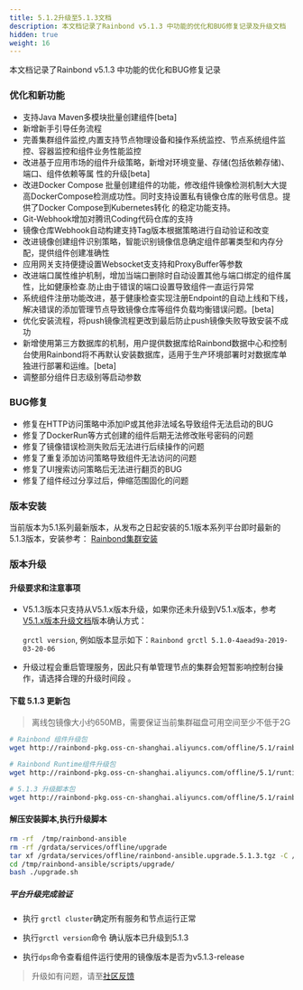 ```yaml
---
title: 5.1.2升级至5.1.3文档
description: 本文档记录了Rainbond v5.1.3 中功能的优化和BUG修复记录及升级文档
hidden: true
weight: 16
---
```


本文档记录了Rainbond v5.1.3 中功能的优化和BUG修复记录


### 优化和新功能

- 支持Java Maven多模块批量创建组件[beta]
- 新增新⼿引导任务流程
- 完善集群组件监控,内置支持节点物理设备和操作系统监控、节点系统组件监控、容器监控和组件业务性能监控
- 改进基于应用市场的组件升级策略，新增对环境变量、存储(包括依赖存储)、端⼝、组件依赖等属 性的升级[beta]
- 改进Docker Compose 批量创建组件的功能，修改组件镜像检测机制⼤大提高DockerCompose检测成功性。同时⽀持设置私有镜像仓库的账号信息。提供了Docker Compose到Kubernetes转化 的稳定功能支持。
- Git-Webhook增加对腾讯Coding代码仓库的⽀持
- 镜像仓库Webhook⾃动构建支持Tag版本根据策略进⾏⾃动验证和改变
- 改进镜像创建组件识别策略，智能识别镜像信息确定组件部署类型和内存分配，提供组件创建准确性
- 应用网关支持便捷设置Websocket⽀支持和ProxyBuffer等参数
- 改进端⼝属性维护机制，增加当端口删除时⾃动设置其他与端口绑定的组件属性，⽐如健康检查.防⽌由于错误的端⼝设置导致组件⼀直运行异常
- 系统组件注册功能改进，基于健康检查实现注册Endpoint的⾃动上线和下线，解决错误的添加管理节点导致镜像仓库等组件负载均衡错误问题。[beta]
- 优化安装流程，将push镜像流程更改到最后防止push镜像失败导致安装不成功
- 新增使⽤第三方数据库的机制，⽤户提供数据库给Rainbond数据中心和控制台使用Rainbond将不再默认安装数据库，适用于生产环境部署时对数据库单独进⾏部署和运维。[beta] 
- 调整部分组件⽇志级别等启动参数

### BUG修复

- 修复在HTTP访问策略中添加IP或其他⾮法域名导致组件无法启动的BUG
- 修复了DockerRun等⽅式创建的组件后期无法修改账号密码的问题
- 修复了镜像错误检测失败后无法进行后续操作的问题
- 修复了重复添加访问策略导致组件⽆法访问的问题
- 修复了UI搜索访问策略后无法进⾏翻⻚的BUG
- 修复了组件经过分享过后，伸缩范围固化的问题

### 版本安装

当前版本为5.1系列最新版本，从发布之日起安装的5.1版本系列平台即时最新的5.1.3版本，安装参考：
[Rainbond集群安装](/docs/quick-start/rainbond_install/)

### 版本升级

#### 升级要求和注意事项

- V5.1.3版本只支持从V5.1.x版本升级，如果你还未升级到V5.1.x版本，参考[V5.1.x版本升级文档](/docs/user-operations/upgrade/5.0.4-5.1.0/)版本确认方式：

   `grctl version`,  例如版本显示如下：`Rainbond grctl 5.1.0-4aead9a-2019-03-20-06`  

- 升级过程会重启管理服务，因此只有单管理节点的集群会短暂影响控制台操作，请选择合理的升级时间段 。

#### 下载 5.1.3 更新包

> 离线包镜像大小约650MB，需要保证当前集群磁盘可用空间至少不低于2G

```bash
# Rainbond 组件升级包
wget http://rainbond-pkg.oss-cn-shanghai.aliyuncs.com/offline/5.1/rainbond.images.2019-04-15-5.1.3.tgz -O /grdata/services/offline/rainbond.images.upgrade.5.1.3.tgz

# Rainbond Runtime组件升级包
wget http://rainbond-pkg.oss-cn-shanghai.aliyuncs.com/offline/5.1/runtime.upgrade.2019-04-15-5.1.3.tgz -O /grdata/services/offline/runtime.upgrade.5.1.3.tgz

# 5.1.3 升级脚本包
wget http://rainbond-pkg.oss-cn-shanghai.aliyuncs.com/offline/5.1/rainbond-ansible.upgrade.5.1.3.tgz -O /grdata/services/offline/rainbond-ansible.upgrade.5.1.3.tgz
```

#### 解压安装脚本,执行升级脚本

```bash
rm -rf  /tmp/rainbond-ansible
rm -rf /grdata/services/offline/upgrade
tar xf /grdata/services/offline/rainbond-ansible.upgrade.5.1.3.tgz -C /tmp/
cd /tmp/rainbond-ansible/scripts/upgrade/
bash ./upgrade.sh
```

##### 平台升级完成验证

- 执行 `grctl cluster`确定所有服务和节点运行正常

- 执行`grctl version`命令 确认版本已升级到5.1.3

- 执行`dps`命令查看组件运行使用的镜像版本是否为v5.1.3-release

>升级如有问题，请至[社区反馈](https://t.goodrain.com/)
